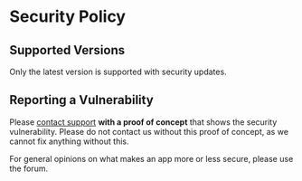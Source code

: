 # Security Policy

## Supported Versions

Only the latest version is supported with security updates.

## Reporting a Vulnerability

Please [contact support](https://raw.githubusercontent.com/laurent22/joplin/dev/Assets/AdresseSupport.png) **with a proof of concept** that shows the security vulnerability. Please do not contact us without this proof of concept, as we cannot fix anything without this.

For general opinions on what makes an app more or less secure, please use the forum.
